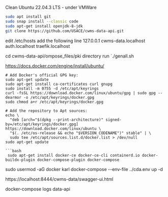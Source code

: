 
Clean Ubuntu 22.04.3 LTS - under VMWare 


```bash
sudo apt install git
sudo snap install --classic code
sudo apt-get install openjdk-8-jdk
git clone https://github.com/USACE/cwms-data-api.git
```
edit /etc/hosts add the following line
127.0.0.1 cwms-data.localhost auth.localhost traefik.localhost

cd cwms-data-api/ompose_files/pki directory run `./genall.sh


https://docs.docker.com/engine/install/ubuntu/
```
# Add Docker's official GPG key:
sudo apt-get update
sudo apt-get install ca-certificates curl gnupg
sudo install -m 0755 -d /etc/apt/keyrings
curl -fsSL https://download.docker.com/linux/ubuntu/gpg | sudo gpg --dearmor -o /etc/apt/keyrings/docker.gpg
sudo chmod a+r /etc/apt/keyrings/docker.gpg

# Add the repository to Apt sources:
echo \
  "deb [arch="$(dpkg --print-architecture)" signed-by=/etc/apt/keyrings/docker.gpg] https://download.docker.com/linux/ubuntu \
  "$(. /etc/os-release && echo "$VERSION_CODENAME")" stable" | \
  sudo tee /etc/apt/sources.list.d/docker.list > /dev/null
sudo apt-get update

```bash
 sudo apt-get install docker-ce docker-ce-cli containerd.io docker-buildx-plugin docker-compose-plugin docker-compose

```

sudo usermod -aG docker karl
docker-compose --env-file ../cda.env  up -d

https://localhost:8444/cwms-data/swagger-ui.html

docker-compose logs  data-api





